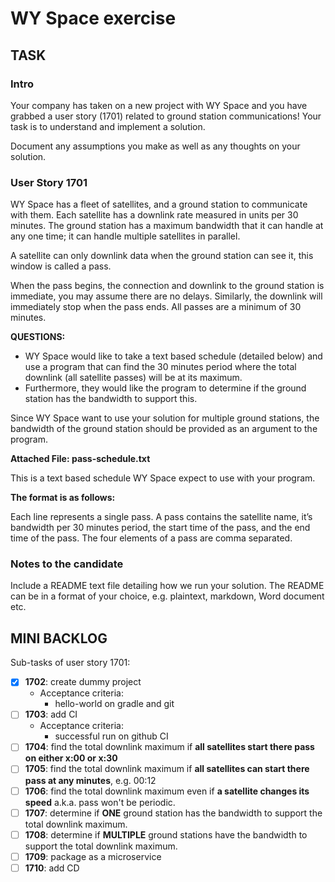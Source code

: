 # WY Space exercise

## TASK

### Intro

Your company has taken on a new project with WY Space and you have grabbed a user story (1701) related to ground station communications! Your task is to understand and implement a solution.

Document any assumptions you make as well as any thoughts on your solution.

### User Story 1701

WY Space has a fleet of satellites, and a ground station to communicate with them. Each satellite has a downlink rate measured in units per 30 minutes. The ground station has a maximum bandwidth that it can handle at any one time; it can handle multiple satellites in parallel.

A satellite can only downlink data when the ground station can see it, this window is called a pass.

When the pass begins, the connection and downlink to the ground station is immediate, you may assume there are no delays. Similarly, the downlink will immediately stop when the pass ends. All passes are a minimum of 30 minutes.

**QUESTIONS:**

- WY Space would like to take a text based schedule (detailed below) and use a program that can find the 30 minutes period where the total downlink (all satellite passes) will be at its maximum.
- Furthermore, they would like the program to determine if the ground station has the bandwidth to support this.

Since WY Space want to use your solution for multiple ground stations, the bandwidth of the ground station should be provided as an argument to the program.

**Attached File: pass-schedule.txt**

This is a text based schedule WY Space expect to use with your program.

**The format is as follows:**

Each line represents a single pass. A pass contains the satellite name, it’s bandwidth per 30 minutes period, the start time of the pass, and the end time of the pass. The four elements of a pass are comma separated.

### Notes to the candidate

Include a README text file detailing how we run your solution. The README can be in a format of your choice, e.g. plaintext, markdown, Word document etc.

## MINI BACKLOG

Sub-tasks of user story 1701:

- [x] **1702**: create dummy project
  - Acceptance criteria:
    - hello-world on gradle and git
- [ ] **1703**: add CI
  - Acceptance criteria:
    - successful run on github CI
- [ ] **1704**: find the total downlink maximum if **all satellites start there pass on either x:00 or x:30**
- [ ] **1705**: find the total downlink maximum if **all satellites can start there pass at any minutes**, e.g. 00:12
- [ ] **1706**: find the total downlink maximum even if **a satellite changes its speed** a.k.a. pass won't be periodic.
- [ ] **1707**: determine if **ONE** ground station has the bandwidth to support the total downlink maximum.
- [ ] **1708**: determine if **MULTIPLE** ground stations have the bandwidth to support the total downlink maximum.
- [ ] **1709**: package as a microservice
- [ ] **1710**: add CD
